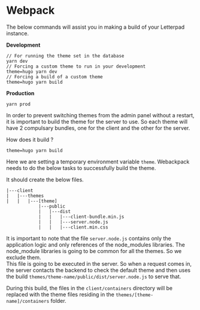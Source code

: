 # Webpack

The below commands will assist you in making a build of your Letterpad instance.

**Development**

```text
// For running the theme set in the database
yarn dev 
// Forcing a custom theme to run in your development
theme=hugo yarn dev
// Forcing a build of a custom theme
theme=hugo yarn build
```

**Production**

```text
yarn prod
```

In order to prevent switching themes from the admin panel without a restart, it is important to build the theme for the server to use. So each theme will have 2 compulsary bundles, one for the client and the other for the server.

How does it build ?

```text
theme=hugo yarn build
```

Here we are setting a temporary environment variable `theme`. Webackpack needs to do the below tasks to successfully build the theme.

It should create the below files.

```text
|---client
|   |---themes
|   |   |---[theme]    
            |---public
            |   |---dist
            |   |   |---client-bundle.min.js
            |   |   |---server.node.js
            |   |   |---client.min.css
```

It is important to note that the file `server.node.js` contains only the application logic and only references of the node\_modules libraries. The node\_module libraries is going to be common for all the themes. So we exclude them.  
This file is going to be executed in the server. So when a request comes in, the server contacts the backend to check the default theme and then uses the build `themes/theme-name/public/dist/server.node.js` to serve that.

During this build, the files in the `client/containers` directory will be replaced with the theme files residing in the `themes/[theme-name]/containers` folder.

